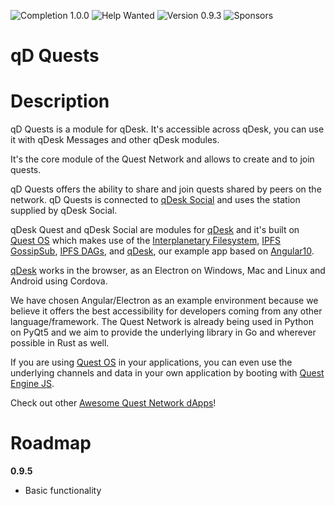 ![Completion 1.0.0](https://img.shields.io/badge/completion%20v1.0.0-3%25-red) ![Help Wanted](https://img.shields.io/badge/%20-help--wanted-%23159818)  ![Version 0.9.3](https://img.shields.io/badge/version-v0.9.5-blue) ![Sponsors](https://img.shields.io/badge/sponsors-0-red)

# qD Quests

# Description

qD Quests is a module for qDesk. It's accessible across qDesk, you can use it with qDesk Messages and other qDesk modules.

It's the core module of the Quest Network and allows to create and to join quests. 

qD Quests offers the ability to share and join quests shared by peers on the network. qD Quests is connected to [qDesk Social](qd-social-js) and uses the station supplied by qDesk Social. 

qDesk Quest and qDesk Social are modules for [qDesk](qDesk) and it's built on [Quest OS](quest-os-js) which makes use of the [Interplanetary Filesystem](https://ipfs.io), [IPFS GossipSub](https://blog.ipfs.io/2020-05-20-gossipsub-v1.1/), [IPFS DAGs](https://docs.ipfs.io/concepts/merkle-dag/), and [qDesk](qDesk), our example app based on [Angular10](https://angular.io/).

[qDesk](qDesk) works in the browser, as an Electron on Windows, Mac and Linux and Android using Cordova.

We have chosen Angular/Electron as an example environment because we believe it offers the best accessibility for developers coming from any other language/framework. The Quest Network is already being used in Python on PyQt5 and we aim to provide the underlying library in Go and wherever possible in Rust as well.

If you are using [Quest OS](quest-os-js) in your applications, you can even use the underlying channels and data in your own application by booting with [Quest Engine JS](quest-engine-js).

Check out other [Awesome Quest Network dApps](https://github.com/QuestNetwork/awesome/blob/master/README.md)!

# Roadmap

**0.9.5**
- Basic functionality
